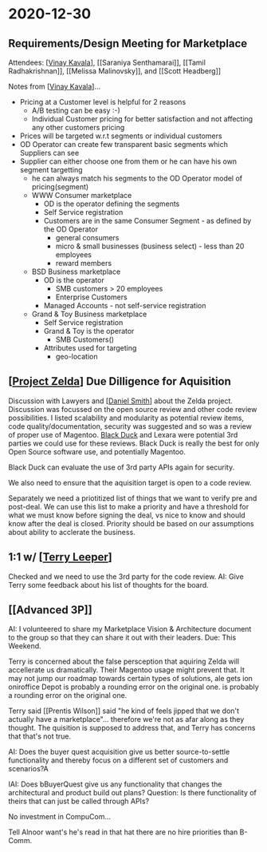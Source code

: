 # 2020-12-30

## Requirements/Design Meeting for Marketplace

Attendees: [[Vinay Kavala]], [[Saraniya Senthamarai]], [[Tamil Radhakrishnan]], [[Melissa Malinovsky]], and [[Scott Headberg]]

Notes from [[Vinay Kavala]]...

- Pricing at a Customer level is helpful for 2 reasons
  - A/B testing can be easy :-)
  - Individual Customer pricing for better satisfaction and not affecting any other customers pricing
- Prices will be targeted w.r.t segments or individual customers
- OD Operator can create few transparent basic segments which Suppliers can see
- Supplier can either choose one from them or he can have his own segment targetting
  - he can always match his segments to the OD Operator model of pricing(segment)
  - WWW Consumer marketplace
    - OD is the operator defining the segments
    - Self Service registration
    - Customers are in the same Consumer Segment - as defined by the OD Operator
      - general consumers
      - micro & small businesses (business select) - less than 20 employees
      - reward members
  - BSD Business marketplace
    - OD is the operator
      - SMB customers > 20 employees
      - Enterprise Customers
    - Managed Accounts - not self-service registration
  - Grand & Toy Business marketplace
    - Self Service registration
    - Grand & Toy is the operator
      - SMB Customers()
    - Attributes used for targeting
      - geo-location

## [[Project Zelda]] Due Dilligence for Aquisition

Discussion with Lawyers and [[Daniel Smith]] about the Zelda project. Discussion was focussed on the open source review and other code review possibilities. I listed scalability and modularity as potential review items, code quality/documentation, security was suggested and so was a review of proper use of Magentoo. [Black Duck](https://www.blackducksoftware.com/) and Lexara were potential 3rd parties we could use for these reviews. Black Duck is really the best for only Open Source software use, and potentially Magentoo.

Black Duck can evaluate the use of 3rd party APIs again for security.

We also need to ensure that the aquisition target is open to a code review.

Separately we need a priotitized list of things that we want to verify pre and post-deal. We can use this list to make a priority and have a threshold for what we must know before signing the deal, vs nice to know and should know after the deal is closed. Priority should be based on our assumptions about ability to acclerate the business.

## 1:1 w/ [[Terry Leeper]]

Checked and we need to use the 3rd party for the code review.
AI: Give Terry some feedback about his list of thoughts for the board.

## [[Advanced 3P]]

AI: I volunteered to share my Marketplace Vision & Architecture document to the group so that they can share it out with their leaders. Due: This Weekend.

Terry is concerned about the false persception that aquiring Zelda will accellerate us dramatically. Their Magentoo usage might prevent that. It may not jump our roadmap towards certain types of solutions, ale gets ion oniroffice Depot is probably a rounding error on the original one. is probably a rounding error on the original one.

Terry said [[Prentis Wilson]] said "he kind of feels jipped that we don't actually have a marketplace"... therefore we're not as afar along as they thought. The quisition is supposed to address that, and Terry has concerns that that's not true. 

AI: Does the buyer quest acquisition give us better source-to-settle functionality and thereby focus on a different set of customers and scenarios?A

IAI: Does bBuyerQuest give us any functionality that changes the architectural and product build out plans?
Question: Is there functionality of theirs that can just be called through APIs?

No investment in CompuCom...

Tell Alnoor want's he's read in that hat there are no hire priorities than B-Comm.

[//begin]: # "Autogenerated link references for markdown compatibility"
[Vinay Kavala]: vinay-kavala.md "Vinay Kavala"
[Project Zelda]: project-zelda.md "Project Zelda"
[Daniel Smith]: daniel-smith.md "Daniel Smith"
[Terry Leeper]: terry-leeper.md "Terry Leeper"
[//end]: # "Autogenerated link references"
